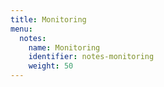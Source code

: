 ```yaml
---
title: Monitoring
menu:
  notes:
    name: Monitoring
    identifier: notes-monitoring
    weight: 50
---
```

